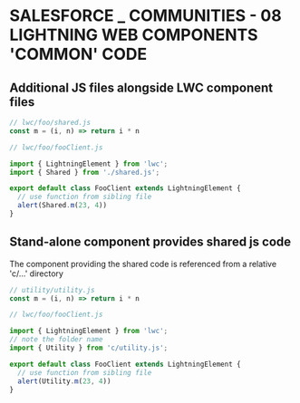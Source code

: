 # SALESFORCE _ COMMUNITIES - 08 LIGHTNING WEB COMPONENTS 'COMMON' CODE
## Additional JS files alongside LWC component files
```js
// lwc/foo/shared.js
const m = (i, n) => return i * n
```
```js
// lwc/foo/fooClient.js

import { LightningElement } from 'lwc';
import { Shared } from './shared.js';

export default class FooClient extends LightningElement {
  // use function from sibling file
  alert(Shared.m(23, 4))
}
```
## Stand-alone component provides shared js code
The component providing the shared code is referenced from a relative 'c/...' directory
```js
// utility/utility.js
const m = (i, n) => return i * n
```  
```js
// lwc/foo/fooClient.js

import { LightningElement } from 'lwc';
// note the folder name
import { Utility } from 'c/utility.js';

export default class FooClient extends LightningElement {
  // use function from sibling file
  alert(Utility.m(23, 4))
}
```
